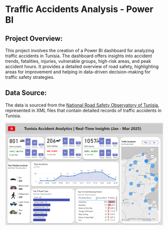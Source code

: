 # Traffic Accidents Analysis - Power BI

## Project Overview:
This project involves the creation of a Power BI dashboard for analyzing traffic accidents in Tunisia. The dashboard offers insights into accident trends, fatalities, injuries, vulnerable groups, high-risk areas, and peak accident hours. It provides a detailed overview of road safety, highlighting areas for improvement and helping in data-driven decision-making for traffic safety strategies.
## Data Source:
The data is sourced from the [National Road Safety Observatory of Tunisia](https://onsr.nat.tn/onsr/index.php?page=4ar), represented in XML files that contain detailed records of traffic accidents in Tunisia.

  ![image alt](https://github.com/ZaynebMegdich1/Traffic-Accidents-Analysis/blob/8cce83d9b8e7e67986e70b7d906f5f32a5820534/Dashboard-%20Traffic.PNG)

